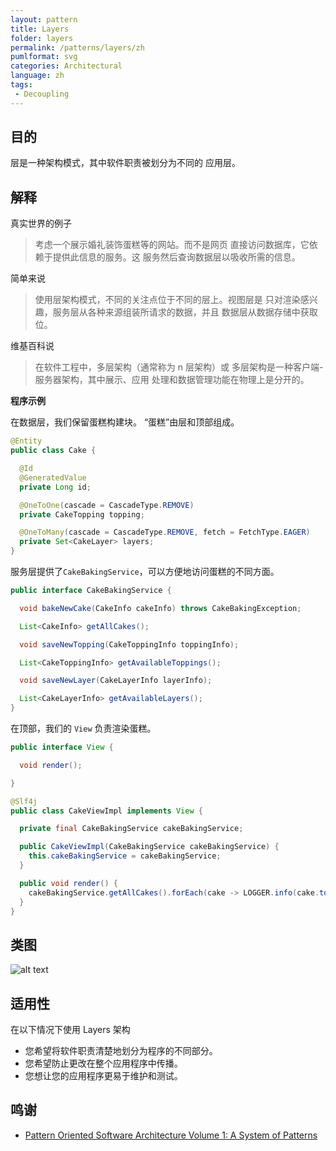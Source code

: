```yaml
---
layout: pattern
title: Layers
folder: layers
permalink: /patterns/layers/zh
pumlformat: svg
categories: Architectural
language: zh
tags:
 - Decoupling
---
```


## 目的

层是一种架构模式，其中软件职责被划分为不同的
应用层。

## 解释

真实世界的例子

> 考虑一个展示婚礼装饰蛋糕等的网站。而不是网页
> 直接访问数据库，它依赖于提供此信息的服务。这
> 服务然后查询数据层以吸收所需的信息。

简单来说

> 使用层架构模式，不同的关注点位于不同的层上。视图层是
> 只对渲染感兴趣，服务层从各种来源组装所请求的数据，并且
> 数据层从数据存储中获取位。

维基百科说

> 在软件工程中，多层架构（通常称为 n 层架构）或
> 多层架构是一种客户端-服务器架构，其中展示、应用
> 处理和数据管理功能在物理上是分开的。

**程序示例**

在数据层，我们保留蛋糕构建块。 “蛋糕”由层和顶部组成。
```java
@Entity
public class Cake {

  @Id
  @GeneratedValue
  private Long id;

  @OneToOne(cascade = CascadeType.REMOVE)
  private CakeTopping topping;

  @OneToMany(cascade = CascadeType.REMOVE, fetch = FetchType.EAGER)
  private Set<CakeLayer> layers;
}
```

服务层提供了`CakeBakingService`，可以方便地访问蛋糕的不同方面。
```java
public interface CakeBakingService {

  void bakeNewCake(CakeInfo cakeInfo) throws CakeBakingException;

  List<CakeInfo> getAllCakes();

  void saveNewTopping(CakeToppingInfo toppingInfo);

  List<CakeToppingInfo> getAvailableToppings();

  void saveNewLayer(CakeLayerInfo layerInfo);

  List<CakeLayerInfo> getAvailableLayers();
}
```

在顶部，我们的 `View` 负责渲染蛋糕。
```java
public interface View {

  void render();

}

@Slf4j
public class CakeViewImpl implements View {

  private final CakeBakingService cakeBakingService;

  public CakeViewImpl(CakeBakingService cakeBakingService) {
    this.cakeBakingService = cakeBakingService;
  }

  public void render() {
    cakeBakingService.getAllCakes().forEach(cake -> LOGGER.info(cake.toString()));
  }
}
```

## 类图

![alt text](./etc/layers.png "Layers")

## 适用性

在以下情况下使用 Layers 架构

* 您希望将软件职责清楚地划分为程序的不同部分。
* 您希望防止更改在整个应用程序中传播。
* 您想让您的应用程序更易于维护和测试。

## 鸣谢

* [Pattern Oriented Software Architecture Volume 1: A System of Patterns](https://www.amazon.com/gp/product/0471958697/ref=as_li_tl?ie=UTF8&camp=1789&creative=9325&creativeASIN=0471958697&linkCode=as2&tag=javadesignpat-20&linkId=e3f42d7a2a4cc8c619bbc0136b20dadb)
